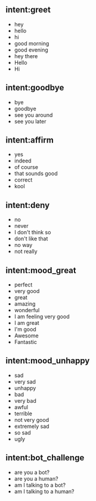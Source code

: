 ## intent:greet
- hey
- hello
- hi
- good morning
- good evening
- hey there
- Hello
- Hi

## intent:goodbye
- bye
- goodbye
- see you around
- see you later

## intent:affirm
- yes
- indeed
- of course
- that sounds good
- correct
- kool

## intent:deny
- no
- never
- I don't think so
- don't like that
- no way
- not really

## intent:mood_great
- perfect
- very good
- great
- amazing
- wonderful
- I am feeling very good
- I am great
- I'm good
- Awesome
- Fantastic

## intent:mood_unhappy
- sad
- very sad
- unhappy
- bad
- very bad
- awful
- terrible
- not very good
- extremely sad
- so sad
- ugly

## intent:bot_challenge
- are you a bot?
- are you a human?
- am I talking to a bot?
- am I talking to a human?
